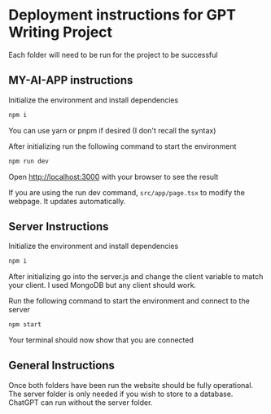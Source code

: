 # Deployment instructions for GPT Writing Project

Each folder will need to be run for the project to be successful

## MY-AI-APP instructions

Initialize the environment and install dependencies

```bash
npm i
```

You can use yarn or pnpm if desired (I don't recall the syntax)

After initializing run the following command to start the environment

```bash
npm run dev
```

Open [http://localhost:3000](http://localhost:3000) with your browser to see the result

If you are using the run dev command, `src/app/page.tsx` to modify the webpage. It updates automatically.


## Server Instructions

Initialize the environment and install dependencies

```bash
npm i
```

After initializing go into the server.js and change the client variable to match your client. I used MongoDB but any client should work.

Run the following command to start the environment and connect to the server

```bash
npm start 
```

Your terminal should now show that you are connected


## General Instructions

Once both folders have been run the website should be fully operational. The server folder is only needed if you wish to store to a database. ChatGPT can run without the server folder. 
